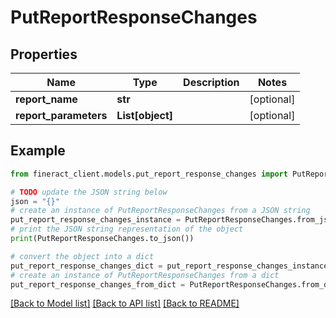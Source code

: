 # PutReportResponseChanges


## Properties

Name | Type | Description | Notes
------------ | ------------- | ------------- | -------------
**report_name** | **str** |  | [optional] 
**report_parameters** | **List[object]** |  | [optional] 

## Example

```python
from fineract_client.models.put_report_response_changes import PutReportResponseChanges

# TODO update the JSON string below
json = "{}"
# create an instance of PutReportResponseChanges from a JSON string
put_report_response_changes_instance = PutReportResponseChanges.from_json(json)
# print the JSON string representation of the object
print(PutReportResponseChanges.to_json())

# convert the object into a dict
put_report_response_changes_dict = put_report_response_changes_instance.to_dict()
# create an instance of PutReportResponseChanges from a dict
put_report_response_changes_from_dict = PutReportResponseChanges.from_dict(put_report_response_changes_dict)
```
[[Back to Model list]](../README.md#documentation-for-models) [[Back to API list]](../README.md#documentation-for-api-endpoints) [[Back to README]](../README.md)


